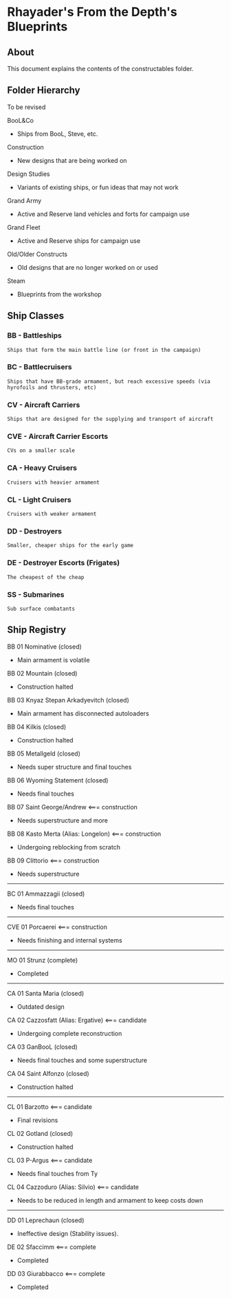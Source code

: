 # Rhayader's From the Depth's Blueprints

## About

This document explains the contents of the constructables folder.

## Folder Hierarchy

To be revised

BooL&Co
- Ships from BooL, Steve, etc.

Construction
- New designs that are being worked on

Design Studies
- Variants of existing ships, or fun ideas that may not work

Grand Army
- Active and Reserve land vehicles and forts for campaign use

Grand Fleet
- Active and Reserve ships for campaign use

Old/Older Constructs
- Old designs that are no longer worked on or used

Steam
- Blueprints from the workshop


## Ship Classes

### BB - Battleships
    Ships that form the main battle line (or front in the campaign)

### BC - Battlecruisers
    Ships that have BB-grade armament, but reach excessive speeds (via hyrofoils and thrusters, etc)

### CV - Aircraft Carriers
    Ships that are designed for the supplying and transport of aircraft

### CVE - Aircraft Carrier Escorts
    CVs on a smaller scale

### CA - Heavy Cruisers
    Cruisers with heavier armament

### CL - Light Cruisers
    Cruisers with weaker armament

### DD - Destroyers
    Smaller, cheaper ships for the early game

### DE - Destroyer Escorts (Frigates)
    The cheapest of the cheap

### SS - Submarines
    Sub surface combatants

## Ship Registry

BB 01 Nominative (closed)
- Main armament is volatile

BB 02 Mountain (closed)
- Construction halted

BB 03 Knyaz Stepan Arkadyevitch (closed)
- Main armament has disconnected autoloaders

BB 04 Kilkis (closed)
- Construction halted

BB 05 Metallgeld (closed)
- Needs super structure and final touches

BB 06 Wyoming Statement (closed)
- Needs final touches

BB 07 Saint George/Andrew    <=== construction
- Needs superstructure and more

BB 08 Kasto Merta (Alias: Longelon)    <=== construction
- Undergoing reblocking from scratch

BB 09 Clittorio    <=== construction
- Needs superstructure

---------------

BC 01 Ammazzagii (closed)
- Needs final touches

---------------

CVE 01 Porcaerei    <=== construction
- Needs finishing and internal systems

---------------

MO 01 Strunz (complete)
- Completed

---------------

CA 01 Santa Maria (closed)
- Outdated design

CA 02 Cazzosfatt (Alias: Ergative)    <=== candidate
- Undergoing complete reconstruction

CA 03 GanBooL (closed)
- Needs final touches and some superstructure

CA 04 Saint Alfonzo (closed)
- Construction halted

---------------

CL 01 Barzotto    <=== candidate
- Final revisions

CL 02 Gotland (closed)
- Construction halted

CL 03 P-Argus <=== candidate
- Needs final touches from Ty

CL 04 Cazzoduro (Alias: Silvio)    <=== candidate
- Needs to be reduced in length and armament to keep costs down

---------------

DD 01 Leprechaun (closed)
- Ineffective design (Stability issues).

DE 02 Sfaccimm    <=== complete
- Completed

DD 03 Giurabbacco    <=== complete
- Completed

